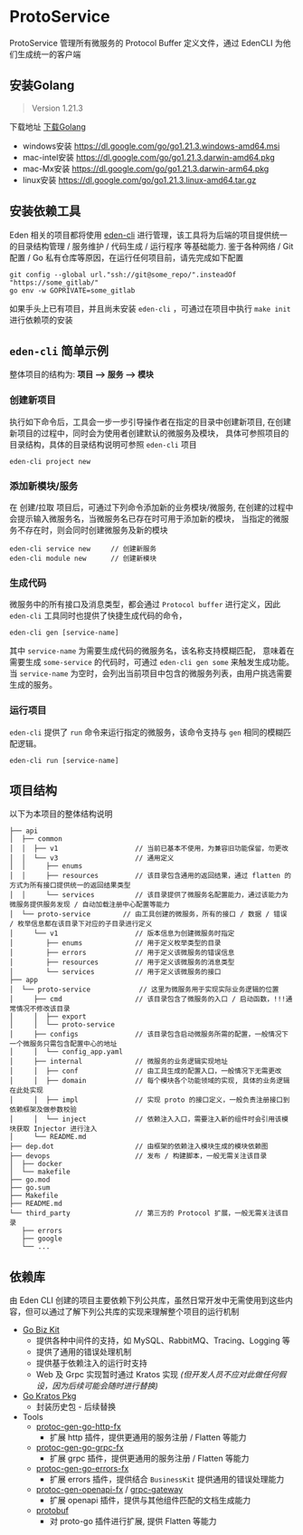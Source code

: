 # ProtoService

ProtoService 管理所有微服务的 Protocol Buffer 定义文件，通过 EdenCLI 为他们生成统一的客户端

## 安装Golang

> Version 1.21.3

下载地址 [下载Golang](https://go.dev/dl/)

* windows安装 https://dl.google.com/go/go1.21.3.windows-amd64.msi
* mac-intel安装 https://dl.google.com/go/go1.21.3.darwin-amd64.pkg
* mac-Mx安装 https://dl.google.com/go/go1.21.3.darwin-arm64.pkg
* linux安装 https://dl.google.com/go/go1.21.3.linux-amd64.tar.gz

## 安装依赖工具

Eden 相关的项目都将使用 [eden-cli](https://gitlab.lainuoniao.cn/eden-quan/eden-cli) 进行管理，该工具将为后端的项目提供统一的目录结构管理 / 服务维护 / 代码生成 / 运行程序 等基础能力.
鉴于各种网络 / Git 配置 / Go 私有仓库等原因，在运行任何项目前，请先完成如下配置

```shell
git config --global url."ssh://git@some_repo/".insteadOf "https://some_gitlab/"
go env -w GOPRIVATE=some_gitlab
```

如果手头上已有项目，并且尚未安装 `eden-cli` ，可通过在项目中执行 `make init` 进行依赖项的安装


## `eden-cli` 简单示例

整体项目的结构为: **项目 --> 服务 --> 模块**

### 创建新项目

执行如下命令后，工具会一步一步引导操作者在指定的目录中创建新项目, 在创建新项目的过程中，同时会为使用者创建默认的微服务及模块，
具体可参照项目的目录结构，具体的目录结构说明可参照 `eden-cli` 项目

```shell
eden-cli project new
```

### 添加新模块/服务
在 创建/拉取 项目后，可通过下列命令添加新的业务模块/微服务, 在创建的过程中会提示输入微服务名，当微服务名已存在时可用于添加新的模块，
当指定的微服务不存在时，则会同时创建微服务及新的模块

```shell
eden-cli service new     // 创建新服务
eden-cli module new      // 创建新模块
```

### 生成代码
微服务中的所有接口及消息类型，都会通过 `Protocol buffer` 进行定义，因此 `eden-cli` 工具同时也提供了快捷生成代码的命令，

```shell
eden-cli gen [service-name]
```

其中 `service-name` 为需要生成代码的微服务名，该名称支持模糊匹配，
意味着在需要生成 `some-service` 的代码时，可通过 `eden-cli gen some` 来触发生成功能。
当 `service-name` 为空时，会列出当前项目中包含的微服务列表，由用户挑选需要生成的服务。

### 运行项目

`eden-cli` 提供了 `run` 命令来运行指定的微服务，该命令支持与 `gen` 相同的模糊匹配逻辑。

```shell
eden-cli run [service-name]
```


## 项目结构

以下为本项目的整体结构说明

```
├── api
│  ├── common
│  │  ├── v1                   // 当前已基本不使用，为兼容旧功能保留，勿更改
│  │  └── v3                   // 通用定义
│  │     ├── enums
│  │     ├── resources         // 该目录包含通用的返回结果，通过 flatten 的方式为所有接口提供统一的返回结果类型
│  │     └── services          // 该目录提供了微服务名配置能力，通过该能力为微服务提供服务发现 / 自动加载注册中心配置等能力
│  └── proto-service        // 由工具创建的微服务，所有的接口 / 数据 / 错误 / 枚举信息都在该目录下对应的子目录进行定义
│     └── v1                   // 版本信息为创建微服务时指定
│        ├── enums             // 用于定义枚举类型的目录
│        ├── errors            // 用于定义该微服务的错误信息
│        ├── resources         // 用于定义该微服务的消息类型
│        └── services          // 用于定义该微服务的接口
├── app
│  └── proto-service            // 这里为微服务用于实现实际业务逻辑的位置
│     ├── cmd                  // 该目录包含了微服务的入口 / 启动函数，!!!通常情况不修改该目录
│     │  ├── export
│     │  └── proto-service 
│     ├── configs              // 该目录包含启动微服务所需的配置，一般情况下一个微服务只需包含配置中心的地址
│     │  └── config_app.yaml
│     ├── internal             // 微服务的业务逻辑实现地址
│     │  ├── conf              // 由工具生成的配置入口，一般情况下无需更改
│     │  ├── domain            // 每个模块各个功能领域的实现, 具体的业务逻辑在此处实现
│     │  ├── impl              // 实现 proto 的接口定义，一般负责注册接口到依赖框架及做参数校验
│     │  └── inject            // 依赖注入入口，需要注入新的组件时会引用该模块获取 Injector 进行注入
│     └── README.md
├── dep.dot                    // 由框架的依赖注入模块生成的模块依赖图
├── devops                     // 发布 / 构建脚本，一般无需关注该目录
│  ├── docker
│  └── makefile 
├── go.mod
├── go.sum
├── Makefile
├── README.md
└── third_party                // 第三方的 Protocol 扩展，一般无需关注该目录
   ├── errors
   ├── google
   └── ...
```

## 依赖库

由 Eden CLI 创建的项目主要依赖下列公共库，虽然日常开发中无需使用到这些内容，但可以通过了解下列公共库的实现来理解整个项目的运行机制

- [Go Biz Kit](https://gitlab.lainuoniao.cn/eden-quan/go-biz-kit)
  - 提供各种中间件的支持，如 MySQL、RabbitMQ、Tracing、Logging 等
  - 提供了通用的错误处理机制
  - 提供基于依赖注入的运行时支持
  - Web 及 Grpc 实现暂时通过 Kratos 实现 _(但开发人员不应对此做任何假设，因为后续可能会随时进行替换)_
- [Go Kratos Pkg](https://gitlab.lainuoniao.cn/eden-quan/go-kratos-pkg)
  - 封装历史包 - 后续替换
- Tools
  - [protoc-gen-go-http-fx](https://gitlab.lainuoniao.cn/eden-quan/protoc-gen-go-http-fx)
    - 扩展 http 插件，提供更通用的服务注册 / Flatten 等能力
  - [protoc-gen-go-grpc-fx](https://gitlab.lainuoniao.cn/eden-quan/protoc-gen-go-grpc-fx)
    - 扩展 grpc 插件，提供更通用的服务注册 / Flatten 等能力
  - [protoc-gen-go-errors-fx](https://gitlab.lainuoniao.cn/eden-quan/protoc-gen-go-errors-fx)
    - 扩展 errors 插件，提供结合 `BusinessKit` 提供通用的错误处理能力
  - [protoc-gen-openapi-fx](https://gitlab.lainuoniao.cn/eden-quan/protoc-gen-openapi-fx) / [grpc-gateway](https://gitlab.lainuoniao.cn/eden-quan/grpc-gateway)
    - 扩展 openapi 插件，提供与其他组件匹配的文档生成能力
  - [protobuf](https://gitlab.lainuoniao.cn/eden-quan/protobuf)
    - 对 proto-go 插件进行扩展, 提供 Flatten 等能力
